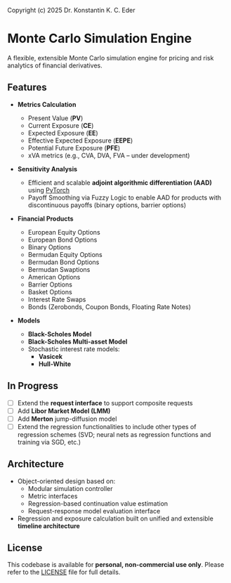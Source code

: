 Copyright (c) 2025 Dr. Konstantin K. C. Eder

# Monte Carlo Simulation Engine

A flexible, extensible Monte Carlo simulation engine for pricing and risk analytics of financial derivatives.

## Features

- **Metrics Calculation**
  - Present Value (**PV**)
  - Current Exposure (**CE**)
  - Expected Exposure (**EE**)
  - Effective Expected Exposure (**EEPE**)
  - Potential Future Exposure (**PFE**)
  - xVA metrics (e.g., CVA, DVA, FVA – under development)

- **Sensitivity Analysis**
  - Efficient and scalable **adjoint algorithmic differentiation (AAD)** using [PyTorch](https://pytorch.org/)
  - Payoff Smoothing via Fuzzy Logic to enable AAD for products with discontinuous payoffs (binary options, barrier options) 

- **Financial Products**
  - European Equity Options
  - European Bond Options
  - Binary Options
  - Bermudan Equity Options
  - Bermudan Bond Options
  - Bermudan Swaptions
  - American Options
  - Barrier Options
  - Basket Options
  - Interest Rate Swaps
  - Bonds (Zerobonds, Coupon Bonds, Floating Rate Notes)

- **Models**
  - **Black-Scholes Model**
  - **Black-Scholes Multi-asset Model**
  - Stochastic interest rate models:
    - **Vasicek**
    - **Hull-White**
  
## In Progress

- [ ] Extend the **request interface** to support composite requests
- [ ] Add **Libor Market Model (LMM)**
- [ ] Add **Merton** jump-diffusion model
- [ ] Extend the regression functionalities to include other types of regression schemes (SVD; neural nets as regression functions and training via SGD, etc.)

## Architecture

- Object-oriented design based on:
  - Modular simulation controller
  - Metric interfaces
  - Regression-based continuation value estimation
  - Request-response model evaluation interface
- Regression and exposure calculation built on unified and extensible **timeline architecture**

## License

This codebase is available for **personal, non-commercial use only**. Please refer to the [LICENSE](LICENSE) file for full details.
